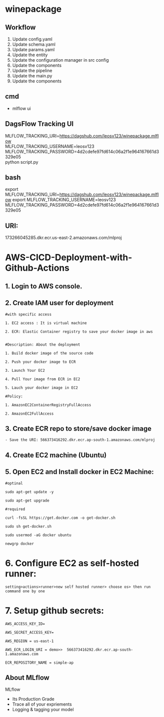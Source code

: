 # winepackage

## Workflow

1. Update config.yaml
2. Update schema.yaml
3. Update params.yaml
4. Update the entity
5. Update the configuration manager in src config
6. Update the components
7. Update the pipeline
8. Update the main.py
9. Update the components


## cmd
- mlflow ui

## DagsFlow Tracking UI

MLFLOW_TRACKING_URI=https://dagshub.com/leosv123/winepackage.mlflow \
MLFLOW_TRACKING_USERNAME=leosv123 \
MLFLOW_TRACKING_PASSWORD=4d2cdefe97fd614c06a2f1e964167661d3329e05 \
python script.py


## bash

export MLFLOW_TRACKING_URI=https://dagshub.com/leosv123/winepackage.mlflow
export MLFLOW_TRACKING_USERNAME=leosv123
MLFLOW_TRACKING_PASSWORD=4d2cdefe97fd614c06a2f1e964167661d3329e05



## URI:
173266045285.dkr.ecr.us-east-2.amazonaws.com/mlproj








# AWS-CICD-Deployment-with-Github-Actions

## 1. Login to AWS console.

## 2. Create IAM user for deployment

	#with specific access

	1. EC2 access : It is virtual machine

	2. ECR: Elastic Container registry to save your docker image in aws


	#Description: About the deployment

	1. Build docker image of the source code

	2. Push your docker image to ECR

	3. Launch Your EC2 

	4. Pull Your image from ECR in EC2

	5. Lauch your docker image in EC2

	#Policy:

	1. AmazonEC2ContainerRegistryFullAccess

	2. AmazonEC2FullAccess

	
## 3. Create ECR repo to store/save docker image
    - Save the URI: 566373416292.dkr.ecr.ap-south-1.amazonaws.com/mlproj

	
## 4. Create EC2 machine (Ubuntu) 

## 5. Open EC2 and Install docker in EC2 Machine:
	
	
	#optinal

	sudo apt-get update -y

	sudo apt-get upgrade
	
	#required

	curl -fsSL https://get.docker.com -o get-docker.sh

	sudo sh get-docker.sh

	sudo usermod -aG docker ubuntu

	newgrp docker
	
# 6. Configure EC2 as self-hosted runner:
    setting>actions>runner>new self hosted runner> choose os> then run command one by one


# 7. Setup github secrets:

    AWS_ACCESS_KEY_ID=

    AWS_SECRET_ACCESS_KEY=

    AWS_REGION = us-east-1

    AWS_ECR_LOGIN_URI = demo>>  566373416292.dkr.ecr.ap-south-1.amazonaws.com

    ECR_REPOSITORY_NAME = simple-ap




## About MLflow 
MLflow

 - Its Production Grade
 - Trace all of your expriements
 - Logging & tagging your model
